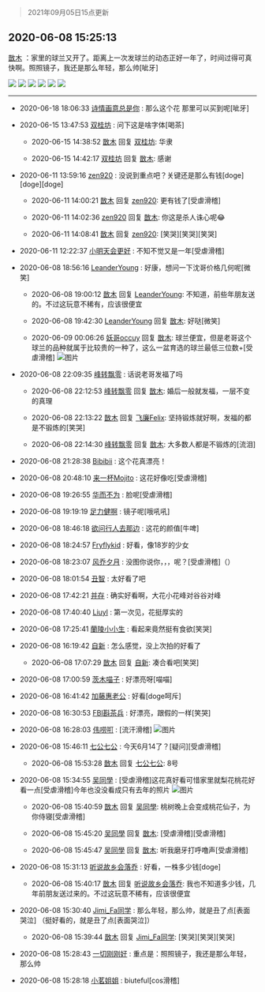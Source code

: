 > 2021年09月05日15点更新
<link rel="stylesheet" href="https://cdn.jsdelivr.net/gh/taotie6/sampleJSON@main/css/photo_show.css">


 ## 2020-06-08 15:25:13 

 [㪚木](https://www.coolapk.com/feed/19404875?shareKey=Y2ViYzRmZDkwODcxNjEzMTc1NTk~) ：家里的球兰又开了。距离上一次发球兰的动态正好一年了，时间过得可真快啊。照照镜子，我还是那么年轻，那么帅[呲牙] 

<div class="album">
<img class="img-item" src="https://image.coolapk.com/feed/2020/0608/15/1081091_186203a2_1110_7117@1080x946.png" />
<img class="img-item" src="https://image.coolapk.com/feed/2020/0608/15/1081091_fbb44a45_1110_7119@2530x1898.jpeg" />
<img class="img-item" src="https://image.coolapk.com/feed/2020/0608/15/1081091_83975021_1110_712@3325x2494.jpeg" />
<img class="img-item" src="https://image.coolapk.com/feed/2020/0608/15/1081091_8439e60a_1110_7122@3325x2494.jpeg" />
<img class="img-item" src="https://image.coolapk.com/feed/2020/0608/15/1081091_64863ab6_1110_7124@3325x2494.jpeg" />
<img class="img-item" src="https://image.coolapk.com/feed/2020/0608/15/1081091_34a36573_1110_7125@3325x2494.jpeg" />
</div>

 ------- 

- 2020-06-18 18:06:33 [诗情画意总是你](uid=643141) : 那么这个花 那里可以买到呢[呲牙] 

- 2020-06-15 13:47:53 [双桂坊](uid=1303305) : 问下这是啥字体[喝茶] 

    - 2020-06-15 14:38:52 [㪚木](uid=1081091) 回复 [双桂坊](uid=1303305): 华隶 

    - 2020-06-15 14:42:17 [双桂坊](uid=1303305) 回复 [㪚木](uid=1081091): 感谢 

- 2020-06-11 13:59:16 [zen920](uid=1147412) : 没说到重点吧？关键还是那么有钱[doge][doge][doge] 

    - 2020-06-11 14:00:21 [㪚木](uid=1081091) 回复 [zen920](uid=1147412): 更有钱了[受虐滑稽] 

    - 2020-06-11 14:02:36 [zen920](uid=1147412) 回复 [㪚木](uid=1081091): 你这是杀人诛心呢😂 

    - 2020-06-11 14:08:41 [㪚木](uid=1081091) 回复 [zen920](uid=1147412): [笑哭][笑哭][笑哭] 

- 2020-06-11 12:22:37 [小明天会更好](uid=728731) : 不知不觉又是一年[受虐滑稽] 

- 2020-06-08 18:56:16 [LeanderYoung](uid=3276804) : 好康，想问一下沈哥价格几何呢[微笑] 

    - 2020-06-08 19:00:12 [㪚木](uid=1081091) 回复 [LeanderYoung](uid=3276804): 不知道，前些年朋友送的。不过这玩意不稀有，应该很便宜 

    - 2020-06-08 19:42:30 [LeanderYoung](uid=3276804) 回复 [㪚木](uid=1081091): 好哒[微笑] 

    - 2020-06-09 00:06:26 [妖哥occuy](uid=1388591) 回复 [㪚木](uid=1081091): 球兰便宜，但是老哥这个球兰的品种就属于比较贵的一种了，这么一盆育选的球兰最低三位数+[受虐滑稽] ![图片](https://image.coolapk.com/feed/2020/0609/00/1388591_9b63480d_2385_0992@210x126.gif)

- 2020-06-08 22:09:35 [峰转飘零](uid=900024) : 话说老哥发福了吗 

    - 2020-06-08 22:12:53 [峰转飘零](uid=900024) 回复 [㪚木](uid=1081091): 婚后一般就发福，一层不变的真理 

    - 2020-06-08 22:13:22 [㪚木](uid=1081091) 回复 [飞廉Felix](uid=900024): 坚持锻炼就好啊，发福的都是不锻炼的[笑哭] 

    - 2020-06-08 22:14:30 [峰转飘零](uid=900024) 回复 [㪚木](uid=1081091): 大多数人都是不锻炼的[流泪] 

- 2020-06-08 21:28:38 [Bibibii](uid=689320) : 这个花真漂亮！ 

- 2020-06-08 20:48:10 [来一杯Mojito](uid=718339) : 这花好像吃[受虐滑稽] 

- 2020-06-08 19:26:55 [华而不为](uid=1212555) : 脸呢[受虐滑稽] 

- 2020-06-08 19:19:19 [足力健啊](uid=1433645) : 镜子呢[哦吼吼] 

- 2020-06-08 18:46:18 [欲问行人去那边](uid=826969) : 这花的颜值[牛啤] 

- 2020-06-08 18:24:57 [Fryflykid](uid=577188) : 好看，像18岁的少女 

- 2020-06-08 18:23:07 [风乔夕月](uid=2725527) : 没图你说你，，，呢？[受虐滑稽]（） 

- 2020-06-08 18:01:54 [丑智](uid=1648114) : 太好看了吧 

- 2020-06-08 17:42:21 [并存](uid=1248138) : 确实好看啊，大花小花峰对谷谷对峰 

- 2020-06-08 17:40:40 [Liuyl](uid=1551402) : 第一次见，花挺厚实的 

- 2020-06-08 17:25:41 [蘭陵小小生](uid=1030167) : 看起来竟然挺有食欲[笑哭] 

- 2020-06-08 16:19:42 [自新](uid=2031956) : 怎么感觉，没上次拍的好看了 

    - 2020-06-08 17:07:29 [㪚木](uid=1081091) 回复 [自新](uid=2031956): 凑合看吧[笑哭] 

- 2020-06-08 17:00:59 [茨木喵子](uid=2155035) : 好漂亮呀[喵喵] 

- 2020-06-08 16:41:42 [加藤惠老公](uid=1266680) : 好看[doge呵斥] 

- 2020-06-08 16:30:53 [FBI斟茶兵](uid=2990798) : 好漂亮，跟假的一样[笑哭] 

- 2020-06-08 16:28:03 [伟唠咑](uid=488448) : [流汗滑稽] ![图片](https://image.coolapk.com/feed/2020/0608/16/488448_217d0f28_4882_3811@720x738.jpeg)

- 2020-06-08 15:46:11 [七公七公](uid=1763604) : 今天6月14了？[疑问][受虐滑稽] 

    - 2020-06-08 15:53:28 [㪚木](uid=1081091) 回复 [七公七公](uid=1763604): 8号 

- 2020-06-08 15:34:55 [吴同學](uid=1320218) : [受虐滑稽]这花真好看可惜家里就梨花桃花好看一点[受虐滑稽]今年也没没看成只有去年的照片 ![图片](https://image.coolapk.com/feed/2020/0608/15/1320218_57cd796b_1694_1402@2160x2880.jpeg)

    - 2020-06-08 15:40:59 [㪚木](uid=1081091) 回复 [吴同學](uid=1320218): 桃树晚上会变成桃花仙子，为你侍寝[受虐滑稽] 

    - 2020-06-08 15:45:20 [吴同學](uid=1320218) 回复 [㪚木](uid=1081091): [受虐滑稽][受虐滑稽] 

    - 2020-06-08 15:45:47 [吴同學](uid=1320218) 回复 [㪚木](uid=1081091): 听我磨牙打呼噜声[受虐滑稽] 

- 2020-06-08 15:31:13 [听说故乡会落乔](uid=1377195) : 好看，一株多少钱[doge] 

    - 2020-06-08 15:40:17 [㪚木](uid=1081091) 回复 [听说故乡会落乔](uid=1377195): 我也不知道多少钱，几年前朋友送过来的。不过这玩意不稀有，应该很便宜 

- 2020-06-08 15:30:40 [Jimi_Fa同学](uid=658442) : 那么年轻，那么帅，就是丑了点[表面哭泣]
（挺好看的，就是丑了点[表面哭泣]） 

    - 2020-06-08 15:39:44 [㪚木](uid=1081091) 回复 [Jimi_Fa同学](uid=658442): [笑哭][笑哭][笑哭] 

- 2020-06-08 15:28:43 [一切刚刚好](uid=701389) : 重点是：照照镜子，我还是那么年轻，那么帅 

- 2020-06-08 15:28:18 [小茗姐姐](uid=2225525) : biuteful[cos滑稽] 

